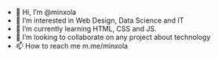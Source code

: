 - 👋 Hi, I’m @minxola
- 👀 I’m interested in Web Design, Data Science and IT
- 🌱 I’m currently learning HTML, CSS and JS.
- 💞️ I’m looking to collaborate on any project about technology
- 📫 How to reach me m.me/minxola

<!---
minxola/minxola is a ✨ special ✨ repository because its `README.md` (this file) appears on your GitHub profile.
You can click the Preview link to take a look at your changes.
--->
